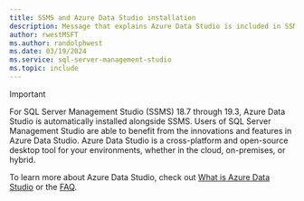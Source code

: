 ```yaml
---
title: SSMS and Azure Data Studio installation
description: Message that explains Azure Data Studio is included in SSMS installation.
author: rwestMSFT
ms.author: randolphwest
ms.date: 03/19/2024
ms.service: sql-server-management-studio
ms.topic: include
---
```


> [!IMPORTANT]
> For SQL Server Management Studio (SSMS) 18.7 through 19.3, Azure Data Studio is automatically installed alongside SSMS. Users of SQL Server Management Studio are able to benefit from the innovations and features in Azure Data Studio. Azure Data Studio is a cross-platform and open-source desktop tool for your environments, whether in the cloud, on-premises, or hybrid.
>
> To learn more about Azure Data Studio, check out [What is Azure Data Studio](/sql/what-is-azure-data-studio) or the [FAQ](/sql/azure-data-studio/faq).
